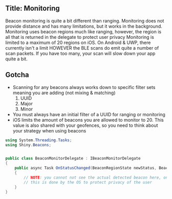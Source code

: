 Title: Monitoring
---

Beacon monitoring is quite a bit different than ranging.  Monitoring does not provide distance and has many limitations, but it works in the background.  Monitoring uses beacon regions much like ranging, however, the region is all that is returned in the delegate to protect user privacy
Monitoring is limited to a maximum of 20 regions on iOS.  On Android & UWP, there currently isn't a limit HOWEVER the BLE scans do emit quite a number of scan packets.  If you have too many, your scan will slow down your app quite a bit.

<?! PackageInfo "Shiny.Beacons" "Shiny.Beacons.IBeaconMonitorManager" /?>

## Gotcha
* Scanning for any beacons always works down to specific filter sets meaning you are adding (not mixing & matching)
    1. UUID
    2. Major
    3. Minor
* You must always have an initial filter of a UUID for ranging or monitoring
* iOS limits the amount of beacons you are allowed to monitor to 20.  This value is also shared with your geofences, so you need to think about your strategy when using beacons


```cs
using System.Threading.Tasks;
using Shiny.Beacons;


public class BeaconMonitorDelegate : IBeaconMonitorDelegate
{
    public async Task OnStatusChanged(BeaconRegionState newStatus, BeaconRegion region)
    {
        // NOTE: you cannot not see the actual detected beacon here, only the region that was crossed
        // this is done by the OS to protect privacy of the user
    }
}
```
